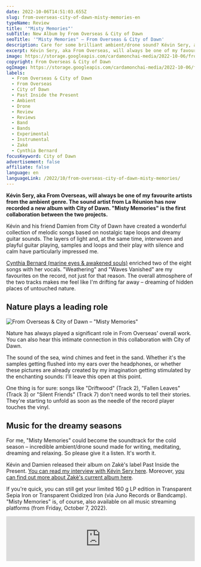 ```yaml
---
date: 2022-10-06T14:51:03.655Z
slug: from-overseas-city-of-dawn-misty-memories-en
typeName: Review
title: '"Misty Memories"'
subTitle: New Album by From Overseas & City of Dawn
seoTitle: '"Misty Memories" – From Overseas & City of Dawn'
description: Care for some brilliant ambient/drone sound? Kévin Sery, aka From Overseas and City of Dawn just released their album "Misty Memories".
excerpt: Kévin Sery, aka From Overseas, will always be one of my favourite artists from the ambient genre. The sound artist from La Réunion has now recorded a new album with City of Dawn. "Misty Memories" is the first collaboration between the two projects.
image: https://storage.googleapis.com/cardamonchai-media/2022-10-06/from-overseas-city-of-dawn-misty-memories-jpg-imagine-f8f8f8_f5f2e9_1024_768/640.webp
copyright: From Overseas & City of Dawn
ogImage: https://storage.googleapis.com/cardamonchai-media/2022-10-06/from-overseas-city-of-dawn-misty-memories-fb-jpeg-imagine-f8f8f8_dedbd4_1200_628/640.webp
labels:
  - From Overseas & City of Dawn
  - From Overseas
  - City of Dawn
  - Past Inside the Present
  - Ambient
  - Drone
  - Review
  - Reviews
  - Band
  - Bands
  - Experimental
  - Instrumental
  - Zaké
  - Cynthia Bernard
focusKeyword: City of Dawn
advertisement: false
affiliate: false
language: en
languageLink: /2022/10/from-overseas-city-of-dawn-misty-memories/
---
```


**Kévin Sery, aka From Overseas, will always be one of my favourite artists from the ambient genre. The sound artist from La Réunion has now recorded a new album with City of Dawn. "Misty Memories" is the first collaboration between the two projects.**

Kévin and his friend Damien from City of Dawn have created a wonderful collection of melodic songs based on nostalgic tape loops and dreamy guitar sounds. The layers of light and, at the same time, interwoven and playful guitar playing, samples and loops and their play with silence and calm have particularly impressed me.

[Cynthia Bernard (marine eyes & awakened souls)](/2021/10/awakened-souls-en/) enriched two of the eight songs with her vocals. "Weathering" and "Waves Vanished" are my favourites on the record, not just for that reason. The overall atmosphere of the two tracks makes me feel like I'm drifting far away – dreaming of hidden places of untouched nature.

## Nature plays a leading role

![From Overseas & City of Dawn – "Misty Memories"](https://storage.googleapis.com/cardamonchai-media/2022-10-06/from-overseas-city-of-dawn-misty-memories-vinyl-jpg-imagine-f8f8f8_d6d4cf_1024_768/640.webp 'From Overseas & City of Dawn – "Misty Memories"')

Nature has always played a significant role in From Overseas' overall work. You can also hear this intimate connection in this collaboration with City of Dawn.

The sound of the sea, wind chimes and feet in the sand. Whether it's the samples getting flushed into my ears over the headphones, or whether these pictures are already created by my imagination getting stimulated by the enchanting sounds: I'll leave this open at this point.

One thing is for sure: songs like "Driftwood" (Track 2), "Fallen Leaves" (Track 3) or "Silent Friends" (Track 7) don't need words to tell their stories. They're starting to unfold as soon as the needle of the record player touches the vinyl.

## Music for the dreamy seasons

For me, "Misty Memories" could become the soundtrack for the cold season – incredible ambient/drone sound made for writing, meditating, dreaming and relaxing. So please give it a listen. It's worth it.

Kévin and Damien released their album on Zakè's label Past Inside the Present. [You can read my interview with Kévin Sery here](/2020/04/from-overseas-interview-en). Moreover, [you can find out more about Zakè's current album here](/2022/05/zake-sound-space-variations-en/).

If you're quick, you can still get your limited 160 g LP edition in Transparent Sepia Iron or Transparent Oxidized Iron (via Juno Records or Bandcamp). "Misty Memories" is, of course, also available on all music streaming platforms (from Friday, October 7, 2022).

<iframe
  style="border: 0; width: 100%; height: 120px;"
  src="https://bandcamp.com/EmbeddedPlayer/album=3268796922/size=large/bgcol=ffffff/linkcol=5c9b72/tracklist=false/artwork=small/transparent=true/"
  seamless
>
  <a href="https://pitp.bandcamp.com/album/misty-memories">
    Misty Memories by From Overseas &amp; City of Dawn
  </a>
</iframe>
